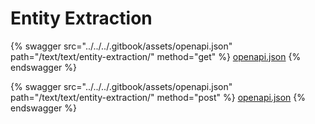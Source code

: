 # Entity Extraction

{% swagger src="../../../.gitbook/assets/openapi.json" path="/text/text/entity-extraction/" method="get" %}
[openapi.json](../../../.gitbook/assets/openapi.json)
{% endswagger %}

{% swagger src="../../../.gitbook/assets/openapi.json" path="/text/text/entity-extraction/" method="post" %}
[openapi.json](../../../.gitbook/assets/openapi.json)
{% endswagger %}
